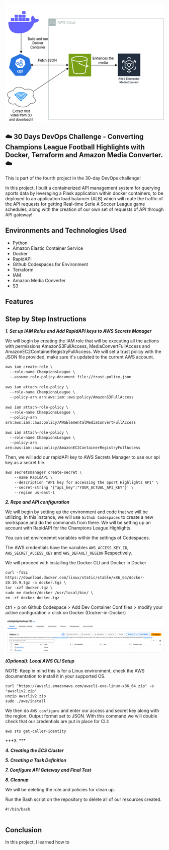<p align="center">
  <img src="assets/diagram.png" 
</p>
  
## ☁️ 30 Days DevOps Challenge - Converting Champions League Football Highlights with Docker, Terraform and Amazon Media Converter.   ☁️

This is part of the fourth project in the 30-day DevOps challenge! 

In this project, I built a containerized API management system for querying sports data by leveraging a Flask application within docker containers, to be deployed to an application load balancer (ALB) which will route the traffic of the API requests for getting Real-time Serie A Soccer League game schedules, along with the creation of our own set of requests of API through API gateway!


<h2>Environments and Technologies Used</h2>

  - Python
  - Amazon Elastic Container Service
  - Docker
  - RapidAPI
  - Github Codespaces for Environment
  - Terraform
  - IAM
  - Amazon Media Converter
  - S3 



  
<h2>Features</h2>  





<h2>Step by Step Instructions</h2>

***1. Set up IAM Roles and Add RapidAPI keys to AWS Secrets Manager***

We will begin by creating the IAM role that will be executing all the actions with permissions AmazonS3FullAccess, MediaConvertFullAccess and AmazonEC2ContainerRegistryFullAccess. We will set a trust policy with the JSON file provided, make sure it's updated to the current AWS account.

```
aws iam create-role \
  --role-name ChampionsLeague \
  --assume-role-policy-document file://trust-policy.json

aws iam attach-role-policy \
  --role-name ChampionsLeague \
  --policy-arn arn:aws:iam::aws:policy/AmazonS3FullAccess

aws iam attach-role-policy \
  --role-name ChampionsLeague \
  --policy-arn arn:aws:iam::aws:policy/AWSElementalMediaConvertFullAccess

aws iam attach-role-policy \
  --role-name ChampionsLeague \
  --policy-arn arn:aws:iam::aws:policy/AmazonEC2ContainerRegistryFullAccess
```

Then, we will add our rapidAPI key to AWS Secrets Manager to use our api key as a secret file.

```
aws secretsmanager create-secret \
    --name RapidAPI \
    --description "API key for accessing the Sport Highlights API" \
    --secret-string '{"api_key":"YOUR_ACTUAL_API_KEY"}' \
    --region us-east-1
```

***2. Repo and API configuration***

We will begin by setting up the environment and code that we will be utilizing. In this instance, we will use `Github Codespaces` to create a new workspace and do the commands from there. We will be setting up an account with RapidAPI for the Champions League Highlights.

You can set environemnt variables within the settings of Codespaces. 

The AWS credentials have the variables `AWS_ACCESS_KEY_ID`, `AWS_SECRET_ACCESS_KEY` and `AWS_DEFAULT_REGION` Respectively.


We will proceed with installing the Docker CLI and Docker in Docker

```
curl -fsSL https://download.docker.com/linux/static/stable/x86_64/docker-20.10.9.tgz -o docker.tgz \
tar -xzf docker.tgz \
sudo mv docker/docker /usr/local/bin/ \
rm -rf docker docker.tgz
```

ctrl + p on Github Codespace > Add Dev Container Conf files > modify your active configuration > click on Docker (Docker-in-Docker)

![image](/assets/image1.png)


***(Optional): Local AWS CLI Setup***

NOTE: Keep in mind this is for a Linux environment, check the AWS documentation to install it in your supported OS.

   ```
   curl "https://awscli.amazonaws.com/awscli-exe-linux-x86_64.zip" -o "awscliv2.zip"
unzip awscliv2.zip
sudo ./aws/install
```
We then do `AWS configure` and enter our access and secret key along with the region. Output format set to JSON. With this command we will double check that our credentials are put in place for CLI:

```
aws sts get-caller-identity
```


***3.  ***



***4. Creating the ECS Cluster***



***5. Creating a Task Definition***



 
***7. Configure API Gateway and Final Test***




***8. Cleanup***

We will be deleting the role and policies for clean up.

Run the Bash script on the repository to delete all of our resources created.

```
#!/bin/bash


```



<h2>Conclusion</h2>

In this project, I learned how to 
